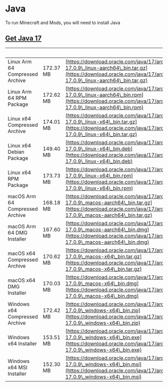 # Java

To run Minecraft and Mods, you will need to install Java



## [Get Java 17](https://www.oracle.com/java/technologies/javase/jdk17-archive-downloads.html)

| <h4></h4>                       | <h4></h4> | <h4></h4>                                                                                                                                                              |
| ------------------------------- | --------- | ---------------------------------------------------------------------------------------------------------------------------------------------------------------------- |
| Linux Arm 64 Compressed Archive | 172.37 MB | [https://download.oracle.com/java/17/archive/jdk-17.0.9\_linux-aarch64\_bin.tar.gz](https://download.oracle.com/java/17/archive/jdk-17.0.9\_linux-aarch64\_bin.tar.gz) |
| Linux Arm 64 RPM Package        | 172.62 MB | [https://download.oracle.com/java/17/archive/jdk-17.0.9\_linux-aarch64\_bin.rpm](https://download.oracle.com/java/17/archive/jdk-17.0.9\_linux-aarch64\_bin.rpm)       |
| Linux x64 Compressed Archive    | 174.01 MB | [https://download.oracle.com/java/17/archive/jdk-17.0.9\_linux-x64\_bin.tar.gz](https://download.oracle.com/java/17/archive/jdk-17.0.9\_linux-x64\_bin.tar.gz)         |
| Linux x64 Debian Package        | 149.40 MB | [https://download.oracle.com/java/17/archive/jdk-17.0.9\_linux-x64\_bin.deb](https://download.oracle.com/java/17/archive/jdk-17.0.9\_linux-x64\_bin.deb)               |
| Linux x64 RPM Package           | 173.73 MB | [https://download.oracle.com/java/17/archive/jdk-17.0.9\_linux-x64\_bin.rpm](https://download.oracle.com/java/17/archive/jdk-17.0.9\_linux-x64\_bin.rpm)               |
| macOS Arm 64 Compressed Archive | 168.18 MB | [https://download.oracle.com/java/17/archive/jdk-17.0.9\_macos-aarch64\_bin.tar.gz](https://download.oracle.com/java/17/archive/jdk-17.0.9\_macos-aarch64\_bin.tar.gz) |
| macOS Arm 64 DMG Installer      | 167.60 MB | [https://download.oracle.com/java/17/archive/jdk-17.0.9\_macos-aarch64\_bin.dmg](https://download.oracle.com/java/17/archive/jdk-17.0.9\_macos-aarch64\_bin.dmg)       |
| macOS x64 Compressed Archive    | 170.62 MB | [https://download.oracle.com/java/17/archive/jdk-17.0.9\_macos-x64\_bin.tar.gz](https://download.oracle.com/java/17/archive/jdk-17.0.9\_macos-x64\_bin.tar.gz)         |
| macOS x64 DMG Installer         | 170.03 MB | [https://download.oracle.com/java/17/archive/jdk-17.0.9\_macos-x64\_bin.dmg](https://download.oracle.com/java/17/archive/jdk-17.0.9\_macos-x64\_bin.dmg)               |
| Windows x64 Compressed Archive  | 172.42 MB | [https://download.oracle.com/java/17/archive/jdk-17.0.9\_windows-x64\_bin.zip](https://download.oracle.com/java/17/archive/jdk-17.0.9\_windows-x64\_bin.zip)           |
| Windows x64 Installer           | 153.51 MB | [https://download.oracle.com/java/17/archive/jdk-17.0.9\_windows-x64\_bin.exe](https://download.oracle.com/java/17/archive/jdk-17.0.9\_windows-x64\_bin.exe)           |
| Windows x64 MSI Installer       | 152.30 MB | [https://download.oracle.com/java/17/archive/jdk-17.0.9\_windows-x64\_bin.msi](https://download.oracle.com/java/17/archive/jdk-17.0.9\_windows-x64\_bin.msi)           |

